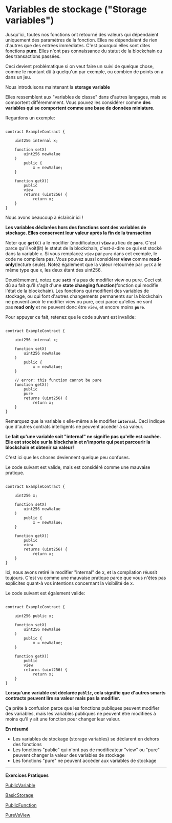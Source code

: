 # Variables de stockage ("Storage variables")

Jusqu'ici, toutes nos fonctions ont retourné des valeurs qui dépendaient uniquement des paramètres de la fonction. Elles ne dépendaient de rien d'autres que des entrées immédiates. C'est pourquoi elles sont dites fonctions **pure**. Elles n'ont pas connaissance du statut de la blockchain ou des transactions passées.

Ceci devient problématique si on veut faire un suivi de quelque chose, comme le montant dû à quelqu'un par exemple, ou combien de points on a dans un jeu.

Nous introduisons maintenant la **storage variable**

Elles ressemblent aux "variables de classe" dans d'autres langages, mais se comportent différemmment. Vous pouvez les considérer comme **des variables qui se comportent comme une base de données miniature**.

Regardons un exemple:

```solidity

contract ExampleContract {

    uint256 internal x;

    function setX(
        uint256 newValue
    ) 
        public {
            x = newValue;
    }
    
    function getX() 
        public 
        view 
        returns (uint256) {
            return x;
    }
}

```

Nous avons beaucoup à éclaircir ici !

**Les variables déclarées hors des fonctions sont des variables de stockage. Elles conservent leur valeur après la fin de la transaction**

Noter que **`getX()`** a le modifier (modificateur) **`view`** au lieu de **`pure`**. C'est parce qu'il voit(lit) le statut de la blockchain, c'est-à-dire ce qui est stocké dans la variable `x`. Si vous remplacez `view` par `pure` dans cet exemple, le code ne compilera pas. Vous pouvez aussi considérer **view** comme **read-only**(lecture seule). Notez également que la valeur retournée par `getX` a le même type que x, les deux étant des uint256.

Deuxièmement, notez que **`setX`** n'a pas de modifier view ou pure. Ceci est dû au fait qu'il s'agit d'une **state changing function**(fonction qui modifie l'état de la blockchain). Les fonctions qui modifient des variables de stockage, ou qui font d'autres changements permanents sur la blockchain ne peuvent avoir le modifier view ou pure, ceci parce qu'elles ne sont pas **read only** et ne peuvent donc être `view`, et encore moins **`pure`**.

Pour appuyer ce fait, retenez que le code suivant est invalide:

```solidity

contract ExampleContract {

    uint256 internal x;

    function setX(
        uint256 newValue
    ) 
        public {
            x = newValue;
    }
    
    // error: this function cannot be pure
    function getX() 
        public 
        pure 
        returns (uint256) {
            return x;
    }
}

```

Remarquez que la variable x elle-même a le modifier **`internal`**. Ceci indique que d'autres contrats intelligents ne peuvent accéder à sa valeur.

**Le fait qu'une variable soit "internal" ne signifie pas qu'elle est cachée. Elle est stockée sur la blockchain et n'importe qui peut parcourir la blockchain et obtenir sa valeur!**

C'est ici que les choses deviennent quelque peu confuses.

Le code suivant est valide, mais est considéré comme une mauvaise pratique.

```solidity

contract ExampleContract {

    uint256 x;

    function setX(
        uint256 newValue
    ) 
        public {
            x = newValue;
    }
    
    function getX() 
        public 
        view 
        returns (uint256) {
            return x;
    }
}

```

Ici, nous avons retiré le modifier "internal" de x, et la compilation réussit toujours. C'est vu comme une mauvaise pratique parce que vous n'êtes pas explicites quant-à vos intentions concernant la visibilité de x.

Le code suivant est également valide:

```solidity

contract ExampleContract {

    uint256 public x;

    function setX(
        uint256 newValue
    ) 
        public {
            x = newValue;
    }
    
    function getX() 
        public 
        view 
        returns (uint256) {
            return x;
    }
}

```

**Lorsqu'une variable est déclarée `public`, cela signifie que d'autres smarts contracts peuvent lire sa valeur mais pas la modifier.**

Ça prête à confusion parce que les fonctions publiques peuvent modifier des variables, mais les variables publiques ne peuvent être modifiées à moins qu'il y ait une fonction pour changer leur valeur.

**En résumé**

- Les variables de stockage (storage variables) se déclarent en dehors des fonctions
- Les fonctions "public" qui n'ont pas de modificateur "view" ou "pure" peuvent changer la valeur des variables de stockage
- Les fonctions "pure" ne peuvent accéder aux variables de stockage

****

**Exercices Pratiques**

[PublicVariable](https://github.com/RareSkills/Solidity-Exercises/tree/main/PublicVariable)

[BasicStorage](https://github.com/RareSkills/Solidity-Exercises/blob/main/BasicStorage/src/BasicStorage.sol)

[PublicFunction](https://github.com/RareSkills/Solidity-Exercises/tree/main/PublicFunction)

[PureVsView](https://github.com/RareSkills/Solidity-Exercises/tree/main/PureVsView)
